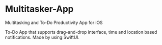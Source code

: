 # Multitasker-App
Multitasking and To-Do Productivity App for iOS

To-Do App that supports drag-and-drop interface, time and location based notifications. Made by using SwiftUI.
